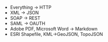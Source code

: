 ---
---

* Everything &rarr; HTTP
* XML &rarr; JSON
* SOAP &rarr; REST
* SAML &rarr; OAUTH
* Adobe PDF, Microsoft Word &rarr; Markdown
* ESRI Shapefile, KML&rarr;GeoJSON, TopoJSON